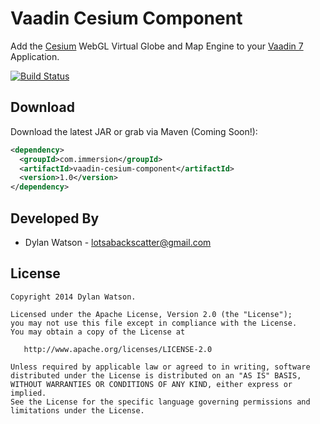 Vaadin Cesium Component
=======================

Add the [Cesium][1] WebGL Virtual Globe and Map Engine to your [Vaadin 7][2] Application.

[![Build Status](https://travis-ci.org/lotsabackscatter/vaadin-cesium-component.svg?branch=master)](https://travis-ci.org/lotsabackscatter/vaadin-cesium-component)

Download
--------

Download the latest JAR or grab via Maven (Coming Soon!):
```xml
<dependency>
  <groupId>com.immersion</groupId>
  <artifactId>vaadin-cesium-component</artifactId>
  <version>1.0</version>
</dependency>
```

Developed By
--------

* Dylan Watson - <lotsabackscatter@gmail.com>
   
License
--------

    Copyright 2014 Dylan Watson.

    Licensed under the Apache License, Version 2.0 (the "License");
    you may not use this file except in compliance with the License.
    You may obtain a copy of the License at

       http://www.apache.org/licenses/LICENSE-2.0

    Unless required by applicable law or agreed to in writing, software
    distributed under the License is distributed on an "AS IS" BASIS,
    WITHOUT WARRANTIES OR CONDITIONS OF ANY KIND, either express or implied.
    See the License for the specific language governing permissions and
    limitations under the License.

   
 [1]: http://cesiumjs.org/
 [2]: https://vaadin.com/home 
